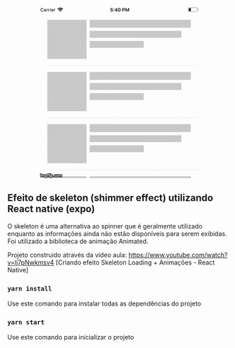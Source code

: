 <p align="center">
    <img src="./assets/shimmer2.gif">
</p>

## Efeito de skeleton (shimmer effect) utilizando React native (expo)

O skeleton é uma alternativa ao spinner que é geralmente utilizado enquanto as informações ainda não estão disponíveis para serem exibidas. Foi utilizado a biblioteca de animação Animated.

Projeto construido através da vídeo aula: https://www.youtube.com/watch?v=lj7pNwkmsv4 [Criando efeito Skeleton Loading + Animações - React Native]

### `yarn install`

Use este comando para instalar todas as dependências do projeto

### `yarn start`

Use este comando para inicializar o projeto